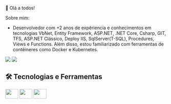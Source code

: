 👋 Olá a todos!

Sobre mim:
  
  * Desenvolvedor com +2 anos de expêriencia e conhecimentos em tecnologias VbNet, Entity Framework, ASP.NET, .NET Core, Csharp, GIT, TFS, ASP.NET Clássico, Deploy IIS,
    SqlServer(T-SQL), Procedures, Views e Functions.
    Além disso, estou familiarizado com ferramentas de contêineres como Docker e Kubernetes.

<div>
  <img src="https://github-readme-stats.vercel.app/api?username=wesley-silva&show_icons=true&theme=tokyonight" />
  <img src="https://github-readme-stats.vercel.app/api/top-langs/?username=wesley-silva&layout=compact&theme=tokyonight" />
</div>

## 🛠️ Tecnologias e Ferramentas
<div>
  <img align="center" alt="" height="30" width="40" src="https://cdn.jsdelivr.net/gh/devicons/devicon/icons/dotnetcore/dotnetcore-original.svg"/>
   <img align="center" alt="" height="30" width="40" src="https://cdn.jsdelivr.net/gh/devicons/devicon/icons/csharp/csharp-original.svg"/>
  <img align="center" alt="" height="30" width="40" src="https://cdn.jsdelivr.net/gh/devicons/devicon/icons/visualstudio/visualstudio-plain.svg"/>
</div>





